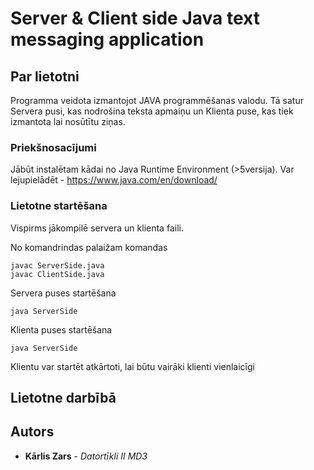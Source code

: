 # Server & Client side Java text messaging application

## Par lietotni

Programma veidota izmantojot JAVA programmēšanas valodu. Tā satur Servera pusi, kas nodrošina teksta apmaiņu un Klienta puse, kas tiek izmantota lai nosūtītu ziņas.

### Priekšnosacījumi

Jābūt instalētam kādai no Java Runtime Environment (>5versija).
Var lejupielādēt - https://www.java.com/en/download/

### Lietotne startēšana

Vispirms jākompilē servera un klienta faili.

No komandrindas palaižam komandas

```
javac ServerSide.java
javac ClientSide.java
```
Servera puses startēšana

```
java ServerSide
```
Klienta puses startēšana
```
java ServerSide
```

Klientu var startēt atkārtoti, lai būtu vairāki klienti vienlaicīgi

## Lietotne darbībā




## Autors

* **Kārlis Zars** - *Datortīkli II MD3*
